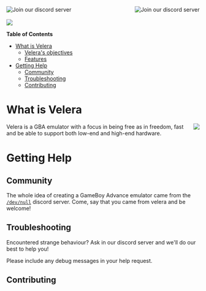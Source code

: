 <a href="https://www.gnu.org/licenses/gpl-3.0.en.html">
  <img src="https://img.shields.io/badge/Licensed%20with-GPLv3-orange" alt="Join our discord server" align="left">
</a>

<a href="https://discord.gg/VX6bwvM">
  <img src="https://img.shields.io/badge/Discord-blue.svg?logo=discord&label=join" alt="Join our discord server" align="right">
</a>
<br><br>

<img src="https://imgur.com/jome9cd.gif" align="center" />

**Table of Contents**

- [What is Velera](#what-is-velera)
    - [Velera's objectives](#objectives)
    - [Features](#features)
- [Getting Help](#getting-help)
    - [Community](#community)
    - [Troubleshooting](#troubleshooting)
    - [Contributing](#contributing)
    
# What is Velera
<img src="https://imgur.com/EI95HIg.png" align="right" />

Velera is a GBA emulator with a focus in being free as in freedom, fast and be
able to support both low-end and high-end hardware.

# Getting Help

## Community

The whole idea of creating a GameBoy Advance emulator came from the [`/dev/null`](https://discord.gg/VX6bwvM)
discord server. Come, say that you came from velera and be welcome!

## Troubleshooting

Encountered strange behaviour? Ask in our discord server and we'll do our best
to help you!

Please include any debug messages in your help request.

## Contributing



